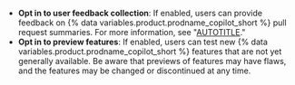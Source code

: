 * **Opt in to user feedback collection**: If enabled, users can provide feedback on {% data variables.product.prodname_copilot_short %} pull request summaries. For more information, see "[AUTOTITLE](/enterprise-cloud@latest/copilot/github-copilot-enterprise/copilot-pull-request-summaries/creating-a-pull-request-summary-with-github-copilot)."
* **Opt in to preview features**: If enabled, users can test new {% data variables.product.prodname_copilot_short %} features that are not yet generally available. Be aware that previews of features may have flaws, and the features may be changed or discontinued at any time.
